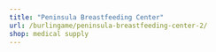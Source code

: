 ```yaml
---
title: "Peninsula Breastfeeding Center"
url: /burlingame/peninsula-breastfeeding-center-2/
shop: medical supply
---
```

